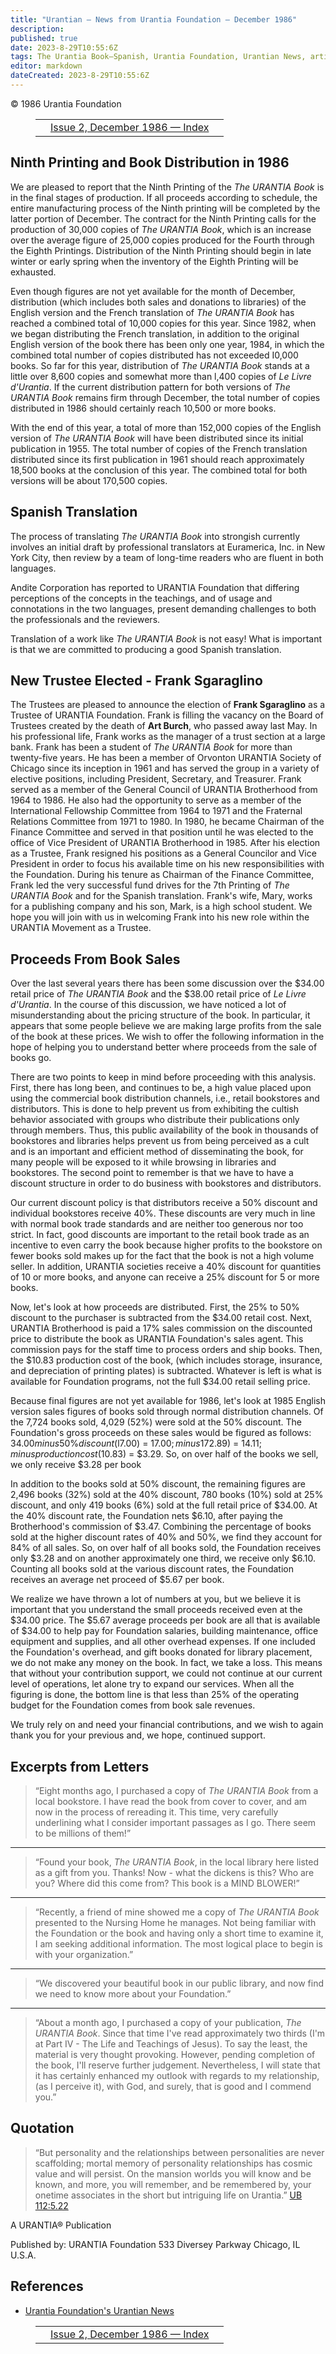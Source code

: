 ```yaml
---
title: "Urantian — News from Urantia Foundation — December 1986"
description: 
published: true
date: 2023-8-29T10:55:6Z
tags: The Urantia Book—Spanish, Urantia Foundation, Urantian News, article
editor: markdown
dateCreated: 2023-8-29T10:55:6Z
---
```


<p class="v-card v-sheet theme--light gray lighten-3 px-2">© 1986 Urantia Foundation</p>
<figure class="table chapter-navigator">
  <table>
    <tbody>
      <tr>
        <td>
        </td>
        <td>
        <a href="/en/index/articles_uf_urantian#issue-2-december-1986">
          <span class="mdi mdi-book-open-variant"></span><span class="pl-2">Issue 2, December 1986 — Index</span>
        </a>
        </td>
        <td>
        </td>
      </tr>
    </tbody>
  </table>
</figure>



## Ninth Printing and Book Distribution in 1986

We are pleased to report that the Ninth Printing of the _The URANTIA Book_ is in the final stages of production. If all proceeds according to schedule, the entire manufacturing process of the Ninth printing will be completed by the latter portion of December. The contract for the Ninth Printing calls for the production of 30,000 copies of _The URANTIA Book_, which is an increase over the average figure of 25,000 copies produced for the Fourth through the Eighth Printings. Distribution of the Ninth Printing should begin in late winter or early spring when the inventory of the Eighth Printing will be exhausted.

Even though figures are not yet available for the month of December, distribution (which includes both sales and donations to libraries) of the English version and the French translation of _The URANTIA Book_ has reached a combined total of 10,000 copies for this year. Since 1982, when we began distributing the French translation, in addition to the original English version of the book there has been only one year, 1984, in which the combined total number of copies distributed has not exceeded I0,000 books. So far for this year, distribution of _The URANTIA Book_ stands at a little over 8,600 copies and somewhat more than l,400 copies of _Le Livre d'Urantia_. If the current distribution pattern for both versions of _The URANTIA Book_ remains firm through December, the total number of copies distributed in 1986 should certainly reach 10,500 or more books.

With the end of this year, a total of more than 152,000 copies of the English version of _The URANTIA Book_ will have been distributed since its initial publication in 1955. The total number of copies of the French translation distributed since its first publication in 1961 should reach approximately 18,500 books at the conclusion of this year. The combined total for both versions will be about 170,500 copies.

## Spanish Translation

The process of translating _The URANTIA Book_ into strongish currently involves an initial draft by professional translators at Euramerica, Inc. in New York City, then review by a team of long-time readers who are fluent in both languages.

Andite Corporation has reported to URANTIA Foundation that differing perceptions of the concepts in the teachings, and of usage and connotations in the two languages, present demanding challenges to both the professionals and the reviewers.

Translation of a work like _The URANTIA Book_ is not easy! What is important is that we are committed to producing a good Spanish translation.

## New Trustee Elected - Frank Sgaraglino

The Trustees are pleased to announce the election of **Frank Sgaraglino** as a Trustee of URANTIA Foundation. Frank is filling the vacancy on the Board of Trustees created by the death of **Art Burch**, who passed away last May. In his professional life, Frank works as the manager of a trust section at a large bank. Frank has been a student of _The URANTIA Book_ for more than twenty-five years. He has been a member of Orvonton URANTIA Society of Chicago since its inception in 1961 and has served the group in a variety of elective positions, including President, Secretary, and Treasurer. Frank served as a member of the General Council of URANTIA Brotherhood from 1964 to 1986. He also had the opportunity to serve as a member of the International Fellowship Committee from 1964 to 1971 and the Fraternal Relations Committee from 1971 to 1980. In 1980, he became Chairman of the Finance Committee and served in that position until he was elected to the office of Vice President of URANTIA Brotherhood in 1985. After his election as a Trustee, Frank resigned his positions as a General Councilor and Vice President in order to focus his available time on his new responsibilities with the Foundation. During his tenure as Chairman of the Finance Committee, Frank led the very successful fund drives for the 7th Printing of _The URANTIA Book_ and for the Spanish translation. Frank's wife, Mary, works for a publishing company and his son, Mark, is a high school student. We hope you will join with us in welcoming Frank into his new role within the URANTIA Movement as a Trustee.

## Proceeds From Book Sales

Over the last several years there has been some discussion over the $34.00 retail price of _The URANTIA Book_ and the $38.00 retail price of _Le Livre d'Urantia_. In the course of this discussion, we have noticed a lot of misunderstanding about the pricing structure of the book. In particular, it appears that some people believe we are making large profits from the sale of the book at these prices. We wish to offer the following information in the hope of helping you to understand better where proceeds from the sale of books go.

There are two points to keep in mind before proceeding with this analysis. First, there has long been, and continues to be, a high value placed upon using the commercial book distribution channels, i.e., retail bookstores and distributors. This is done to help prevent us from exhibiting the cultish behavior associated with groups who distribute their publications only through members. Thus, this public availability of the book in thousands of bookstores and libraries helps prevent us from being perceived as a cult and is an important and efficient method of disseminating the book, for many people will be exposed to it while browsing in libraries and bookstores. The second point to remember is that we have to have a discount structure in order to do business with bookstores and distributors.

Our current discount policy is that distributors receive a 50% discount and individual bookstores receive 40%. These discounts are very much in line with normal book trade standards and are neither too generous nor too strict. In fact, good discounts are important to the retail book trade as an incentive to even carry the book because higher profits to the bookstore on fewer books sold makes up for the fact that the book is not a high volume seller. In addition, URANTIA societies receive a 40% discount for quantities of 10 or more books, and anyone can receive a 25% discount for 5 or more books.

Now, let's look at how proceeds are distributed. First, the 25% to 50% discount to the purchaser is subtracted from the $34.00 retail cost. Next, URANTIA Brotherhood is paid a 17% sales commission on the discounted price to distribute the book as URANTIA Foundation's sales agent. This commission pays for the staff time to process orders and ship books. Then, the $10.83 production cost of the book, (which includes storage, insurance, and depreciation of printing plates) is subtracted. Whatever is left is what is available for Foundation programs, not the full $34.00 retail selling price.

Because final figures are not yet available for 1986, let's look at 1985 English version sales figures of books sold through normal distribution channels. Of the 7,724 books sold, 4,029 (52%) were sold at the 50% discount. The Foundation's gross proceeds on these sales would be figured as follows: $34.00 minus 50\% discount ($l7.00) = $17.00; minus 17% sales commission to the Brotherhood ($2.89) = $14.11; minus production cost ($10.83) = $3.29. So, on over half of the books we sell, we only receive $3.28 per book

In addition to the books sold at 50% discount, the remaining figures are 2,496 books (32%) sold at the 40% discount, 780 books (10%) sold at 25% discount, and only 419 books (6%) sold at the full retail price of $34.00. At the 40% discount rate, the Foundation nets $6.10, after paying the Brotherhood's commission of $3.47. Combining the percentage of books sold at the higher discount rates of 40% and 50%, we find they account for 84% of all sales. So, on over half of all books sold, the Foundation receives only $3.28 and on another approximately one third, we receive only $6.10. Counting all books sold at the various discount rates, the Foundation receives an average net proceed of $5.67 per book.

We realize we have thrown a lot of numbers at you, but we believe it is important that you understand the small proceeds received even at the $34.00 price. The $5.67 average proceeds per book are all that is available of $34.00 to help pay for Foundation salaries, building maintenance, office equipment and supplies, and all other overhead expenses. If one included the Foundation's overhead, and gift books donated for library placement, we do not make any money on the book. In fact, we take a loss. This means that without your contribution support, we could not continue at our current level of operations, let alone try to expand our services. When all the figuring is done, the bottom line is that less than 25% of the operating budget for the Foundation comes from book sale revenues.

We truly rely on and need your financial contributions, and we wish to again thank you for your previous and, we hope, continued support.

## Excerpts from Letters

> “Eight months ago, I purchased a copy of _The URANTIA Book_ from a local bookstore. I have read the book from cover to cover, and am now in the process of rereading it. This time, very carefully underlining what I consider important passages as I go. There seem to be millions of them!”

---

> “Found your book, _The URANTIA Book_, in the local library here listed as a gift from you. Thanks! Now - what the dickens is this? Who are you? Where did this come from? This book is a MIND BLOWER!”

---

> “Recently, a friend of mine showed me a copy of _The URANTIA Book_ presented to the Nursing Home he manages. Not being familiar with the Foundation or the book and having only a short time to examine it, I am seeking additional information. The most logical place to begin is with your organization.”

---

> “We discovered your beautiful book in our public library, and now find we need to know more about your Foundation.”

---

> “About a month ago, I purchased a copy of your publication, _The URANTIA Book_. Since that time I've read approximately two thirds (I'm at Part IV - The Life and Teachings of Jesus). To say the least, the material is very thought provoking. However, pending completion of the book, I'll reserve further judgement. Nevertheless, I will state that it has certainly enhanced my outlook with regards to my relationship, (as I perceive it), with God, and surely, that is good and I commend you.”


## Quotation

> “But personality and the relationships between personalities are never scaffolding; mortal memory of personality relationships has cosmic value and will persist. On the mansion worlds you will know and be known, and more, you will remember, and be remembered by, your onetime associates in the short but intriguing life on Urantia.” <a id="a92_335"></a>[UB 112:5.22](/en/The_Urantia_Book/112#p5_22)

A URANTIA&reg; Publication

Published by:
URANTIA Foundation
533 Diversey Parkway
Chicago, IL U.S.A.

## References

- [Urantia Foundation's Urantian News](https://www.urantia.org/news/1986-12)

<figure class="table chapter-navigator">
  <table>
    <tbody>
      <tr>
        <td>
        </td>
        <td>
        <a href="/en/index/articles_uf_urantian#issue-2-december-1986">
          <span class="mdi mdi-book-open-variant"></span><span class="pl-2">Issue 2, December 1986 — Index</span>
        </a>
        </td>
        <td>
        </td>
      </tr>
    </tbody>
  </table>
</figure>
